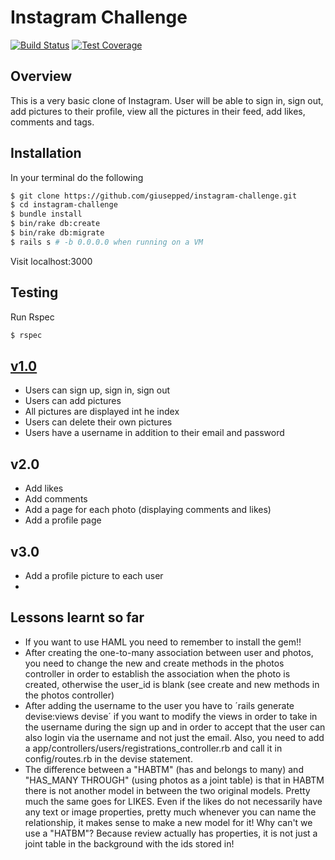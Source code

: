 Instagram Challenge
===================
[![Build Status](https://travis-ci.org/giusepped/instagram-challenge.svg)](https://travis-ci.org/richgeog/instagram-challenge)
[![Test Coverage](https://codeclimate.com/github/giusepped/instagram-challenge/badges/coverage.svg)](https://codeclimate.com/github/richgeog/instagram-challenge/coverage)

Overview
-------
This is a very basic clone of Instagram. User will be able to sign in, sign out, add pictures to their profile, view all the pictures in their feed, add likes, comments and tags.

## Installation

In your terminal do the following

```bash
$ git clone https://github.com/giusepped/instagram-challenge.git
$ cd instagram-challenge
$ bundle install
$ bin/rake db:create
$ bin/rake db:migrate
$ rails s # -b 0.0.0.0 when running on a VM
```

Visit localhost:3000

## Testing

Run Rspec

```sh
$ rspec
```

## [v1.0](https://github.com/giusepped/instagram-challenge/releases/tag/v1.0)

* Users can sign up, sign in, sign out
* Users can add pictures
* All pictures are displayed int he index
* Users can delete their own pictures
* Users have a username in addition to their email and password

## v2.0

* Add likes
* Add comments
* Add a page for each photo (displaying comments and likes)
* Add a profile page

## v3.0

* Add a profile picture to each user
*

## Lessons learnt so far

* If you want to use HAML you need to remember to install the gem!!
* After creating the one-to-many association between user and photos, you need to change the new and create methods in the photos controller in order to establish the association when the photo is created, otherwise the user_id is blank (see create and new methods in the photos controller)
* After adding the username to the user you have to ´rails generate devise:views devise´ if you want to modify the views in order to take in the username during the sign up and in order to accept that the user can also login via the username and not just the email.
   Also, you need to add a app/controllers/users/registrations_controller.rb and call it in config/routes.rb in the devise statement.
* The difference between a "HABTM" (has and belongs to many) and "HAS_MANY THROUGH" (using photos as a joint table) is that in HABTM there is not another model in between the two original models.
Pretty much the same goes for LIKES. Even if the likes do not necessarily have any text or image properties, pretty much whenever you can name the relationship, it makes sense to make a new model for it!
Why can't we use a "HATBM"? Because review actually has properties, it is not just a joint table in the background with the ids stored in!

